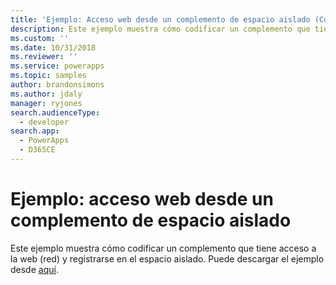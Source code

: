 ```yaml
---
title: 'Ejemplo: Acceso web desde un complemento de espacio aislado (Common Data Service para aplicaciones) | Microsoft Docs'
description: Este ejemplo muestra cómo codificar un complemento que tiene acceso a la web (red) y registrarse en el espacio aislado.
ms.custom: ''
ms.date: 10/31/2018
ms.reviewer: ''
ms.service: powerapps
ms.topic: samples
author: brandonsimons
ms.author: jdaly
manager: ryjones
search.audienceType:
  - developer
search.app:
  - PowerApps
  - D365CE
---
```

# <a name="sample-web-access-from-a-sandboxed-plug-in"></a>Ejemplo: acceso web desde un complemento de espacio aislado

<!-- https://docs.microsoft.com/en-us/dynamics365/customer-engagement/developer/sample-web-access-sandboxed-plugin -->

Este ejemplo muestra cómo codificar un complemento que tiene acceso a la web (red) y registrarse en el espacio aislado. Puede descargar el ejemplo desde [aquí](https://github.com/Microsoft/PowerApps-Samples/tree/master/cds/orgsvc/C%23/WebAccessPlugin).
